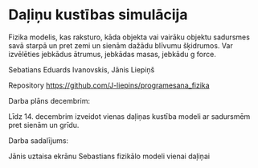# Daļiņu kustības simulācija

Fizika modelis, kas raksturo, kāda objekta vai vairāku objektu sadursmes savā starpā un pret zemi un sienām dažādu blīvumu šķidrumos. Var izvēlēties jebkādus ātrumus, jebkādas masas, jebkādu g force.

Sebatians Eduards Ivanovskis, Jānis Liepiņš

Repository https://github.com/J-liepins/programesana_fizika 

Darba plāns decembrim:

Līdz 14. decembrim izveidot vienas daļiņas kustība modeli ar sadursmēm pret sienām un grīdu.


Darba sadalījums:

Jānis uztaisa ekrānu 
Sebastians fizikālo modeli  vienai daļiņai
